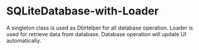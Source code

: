 # SQLiteDatabase-with-Loader
A singleton class is used as DbHelper for all database operation. Loader is used for retrieve data from database. Database operation will update UI automatically.
